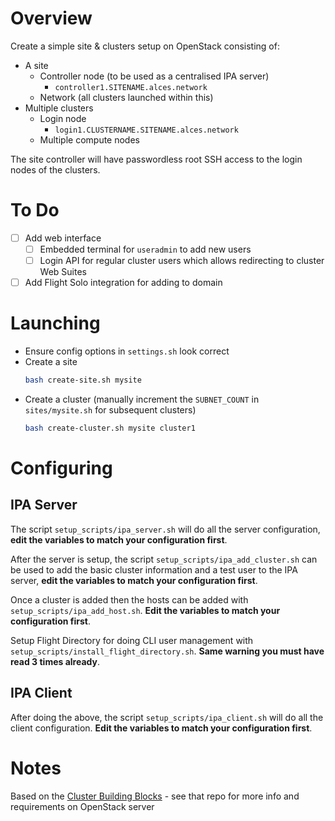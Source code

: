 # Overview

Create a simple site & clusters setup on OpenStack consisting of:
- A site
    - Controller node (to be used as a centralised IPA server) 
        - `controller1.SITENAME.alces.network`
    - Network (all clusters launched within this)
- Multiple clusters
    - Login node
        - `login1.CLUSTERNAME.SITENAME.alces.network`
    - Multiple compute nodes

The site controller will have passwordless root SSH access to the login nodes of the clusters. 

# To Do 

- [ ] Add web interface
    - [ ] Embedded terminal for `useradmin` to add new users
    - [ ] Login API for regular cluster users which allows redirecting to cluster Web Suites
- [ ] Add Flight Solo integration for adding to domain

# Launching 

- Ensure config options in `settings.sh` look correct
- Create a site
    ```bash
    bash create-site.sh mysite
    ```
- Create a cluster (manually increment the `SUBNET_COUNT` in `sites/mysite.sh` for subsequent clusters) 
    ```bash
    bash create-cluster.sh mysite cluster1
    ```

# Configuring

## IPA Server

The script `setup_scripts/ipa_server.sh` will do all the server configuration, **edit the variables to match your configuration first**. 

After the server is setup, the script `setup_scripts/ipa_add_cluster.sh` can be used to add the basic cluster information and a test user to the IPA server, **edit the variables to match your configuration first**.

Once a cluster is added then the hosts can be added with `setup_scripts/ipa_add_host.sh`. **Edit the variables to match your configuration first**.

Setup Flight Directory for doing CLI user management with `setup_scripts/install_flight_directory.sh`. **Same warning you must have read 3 times already**.

## IPA Client

After doing the above, the script `setup_scripts/ipa_client.sh` will do all the client configuration. **Edit the variables to match your configuration first**.

# Notes

Based on the [Cluster Building Blocks](https://github.com/openflighthpc/cluster-building-blocks/) - see that repo for more info and requirements on OpenStack server
